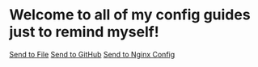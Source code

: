 # Welcome to all of my config guides just to remind myself!

[Send to File](cloudflare.example.config.yml)
[Send to GitHub](github.md)
[Send to Nginx Config](nginx.config.conf)
